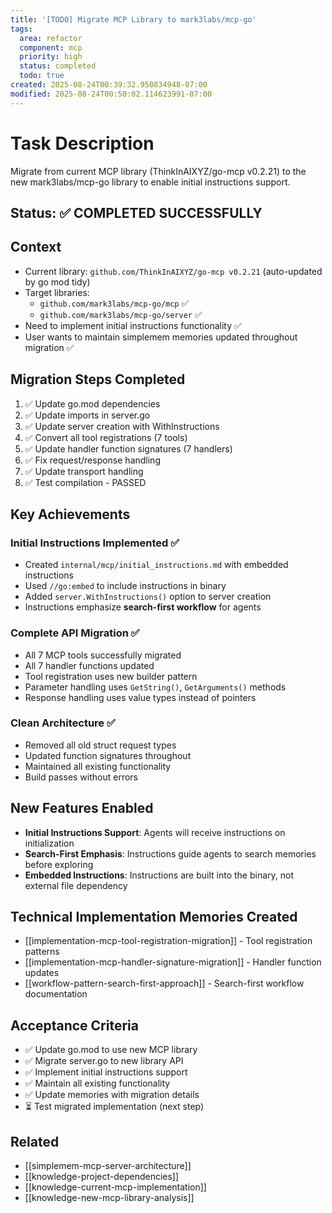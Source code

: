 ```yaml
---
title: '[TODO] Migrate MCP Library to mark3labs/mcp-go'
tags:
  area: refactor
  component: mcp
  priority: high
  status: completed
  todo: true
created: 2025-08-24T00:39:32.950834948-07:00
modified: 2025-08-24T00:50:02.114623991-07:00
---
```


# Task Description
Migrate from current MCP library (ThinkInAIXYZ/go-mcp v0.2.21) to the new mark3labs/mcp-go library to enable initial instructions support.

## Status: ✅ COMPLETED SUCCESSFULLY

## Context
- Current library: `github.com/ThinkInAIXYZ/go-mcp v0.2.21` (auto-updated by go mod tidy)
- Target libraries:
  - `github.com/mark3labs/mcp-go/mcp` ✅
  - `github.com/mark3labs/mcp-go/server` ✅
- Need to implement initial instructions functionality ✅
- User wants to maintain simplemem memories updated throughout migration ✅

## Migration Steps Completed
1. ✅ Update go.mod dependencies
2. ✅ Update imports in server.go
3. ✅ Update server creation with WithInstructions
4. ✅ Convert all tool registrations (7 tools)
5. ✅ Update handler function signatures (7 handlers)
6. ✅ Fix request/response handling
7. ✅ Update transport handling
8. ✅ Test compilation - PASSED

## Key Achievements

### Initial Instructions Implemented ✅
- Created `internal/mcp/initial_instructions.md` with embedded instructions
- Used `//go:embed` to include instructions in binary
- Added `server.WithInstructions()` option to server creation
- Instructions emphasize **search-first workflow** for agents

### Complete API Migration ✅
- All 7 MCP tools successfully migrated
- All 7 handler functions updated
- Tool registration uses new builder pattern
- Parameter handling uses `GetString()`, `GetArguments()` methods
- Response handling uses value types instead of pointers

### Clean Architecture ✅
- Removed all old struct request types
- Updated function signatures throughout
- Maintained all existing functionality
- Build passes without errors

## New Features Enabled
- **Initial Instructions Support**: Agents will receive instructions on initialization
- **Search-First Emphasis**: Instructions guide agents to search memories before exploring
- **Embedded Instructions**: Instructions are built into the binary, not external file dependency

## Technical Implementation Memories Created
- [[implementation-mcp-tool-registration-migration]] - Tool registration patterns
- [[implementation-mcp-handler-signature-migration]] - Handler function updates  
- [[workflow-pattern-search-first-approach]] - Search-first workflow documentation

## Acceptance Criteria
- ✅ Update go.mod to use new MCP library
- ✅ Migrate server.go to new library API  
- ✅ Implement initial instructions support
- ✅ Maintain all existing functionality
- ✅ Update memories with migration details
- ⏳ Test migrated implementation (next step)

## Related
- [[simplemem-mcp-server-architecture]]
- [[knowledge-project-dependencies]]
- [[knowledge-current-mcp-implementation]]
- [[knowledge-new-mcp-library-analysis]]